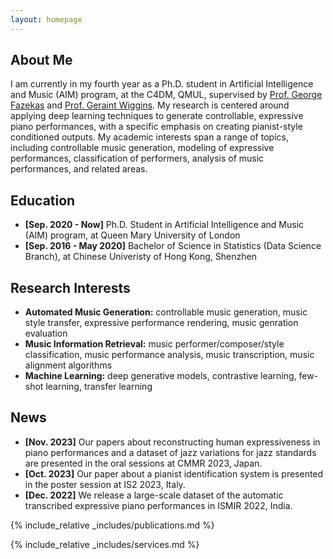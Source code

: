 ```yaml
---
layout: homepage
---
```


## About Me

I am currently in my fourth year as a Ph.D. student in Artificial Intelligence and Music (AIM) program, at the C4DM, QMUL, supervised by [Prof. George Fazekas](https://www.eecs.qmul.ac.uk/~gyorgyf/about.html) and [Prof. Geraint Wiggins](https://ai.vub.ac.be/team/geraint-wiggins/). My research is centered around applying deep learning techniques to generate controllable, expressive piano performances, with a specific emphasis on creating pianist-style conditioned outputs. My academic interests span a range of topics, including controllable music generation, modeling of expressive performances, classification of performers, analysis of music performances, and related areas.

## Education

- **[Sep. 2020 - Now]** Ph.D. Student in Artificial Intelligence and Music (AIM) program, at Queen Mary University of London
- **[Sep. 2016 - May 2020]** Bachelor of Science in Statistics (Data Science Branch), at Chinese Univeristy of Hong Kong, Shenzhen

## Research Interests

- **Automated Music Generation:** controllable music generation, music style transfer, expressive performance rendering, music genration evaluation
- **Music Information Retrieval:** music performer/composer/style classification, music performance analysis, music transcription, music alignment algorithms
- **Machine Learning:** deep generative models, contrastive learning, few-shot learning, transfer learning

## News

- **[Nov. 2023]** Our papers about reconstructing human expressiveness in piano performances and a dataset of jazz variations for jazz standards are presented in the oral sessions at CMMR 2023, Japan.
- **[Oct. 2023]** Our paper about a pianist identification system is presented in the poster session at IS2 2023, Italy.
- **[Dec. 2022]** We release a large-scale dataset of the automatic transcribed expressive piano performances in ISMIR 2022, India.

{% include_relative _includes/publications.md %}

{% include_relative _includes/services.md %}
